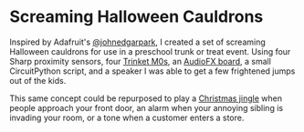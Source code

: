 # Screaming Halloween Cauldrons

Inspired by Adafruit's [@johnedgarpark](https://twitter.com/johnedgarpark), I created a set of screaming Halloween cauldrons for use in a preschool trunk or treat event. 
Using four Sharp proximity sensors, four [Trinket M0s](https://www.adafruit.com/product/3500), an [AudioFX board](https://www.adafruit.com/product/2220), a small CircuitPython script, and a speaker I was able to get a few frightened jumps out of the kids. 

This same concept could be repurposed to play a [Christmas jingle](https://github.com/eat-sleep-code/circuitpython-christmas "Get the code for a Christmas version of this project")  when people approach your front door, an alarm when your annoying sibling is invading your room, or a tone when a customer enters a store. 
